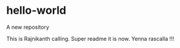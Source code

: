 # hello-world
A new repository

This is Rajnikanth calling. Super readme it is now. Yenna rascalla !!!

